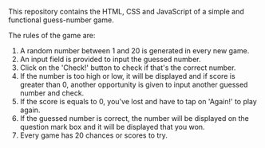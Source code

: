 This repository contains the HTML, CSS and JavaScript of a simple and functional guess-number game.

The rules of the game are:
1. A random number between 1 and 20 is generated in every new game.
2. An input field is provided to input the guessed number.
3. Click on the 'Check!' button to check if that's the correct number.
4. If the number is too high or low, it will be displayed and if score is greater than 0, another opportunity is given to input another guessed number and check.
5. If the score is equals to 0, you've lost and have to tap on 'Again!' to play again.
6. If the guessed number is correct, the number will be displayed on the question mark box and it will be displayed that you won.
7. Every game has 20 chances or scores to try.

